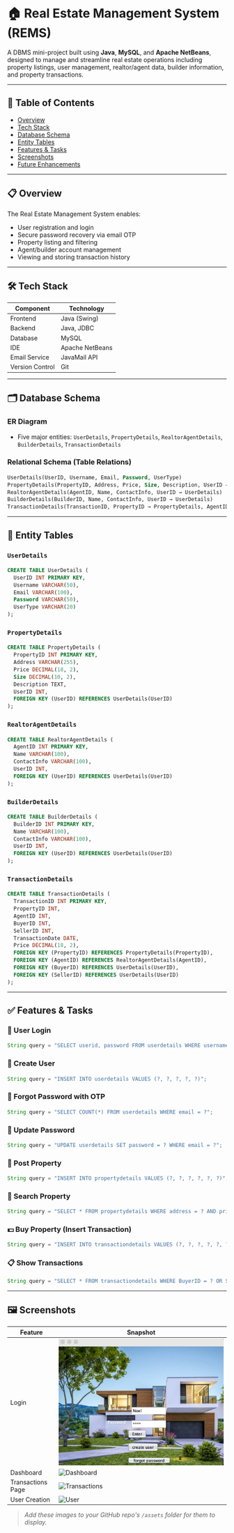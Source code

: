 

# 🏠 Real Estate Management System (REMS)

A DBMS mini-project built using **Java**, **MySQL**, and **Apache NetBeans**, designed to manage and streamline real estate operations including property listings, user management, realtor/agent data, builder information, and property transactions.


---

## 📌 Table of Contents

* [Overview](#overview)
* [Tech Stack](#tech-stack)
* [Database Schema](#database-schema)
* [Entity Tables](#entity-tables)
* [Features & Tasks](#features--tasks)
* [Screenshots](#screenshots)
* [Future Enhancements](#future-enhancements)

---

## 📋 Overview

The Real Estate Management System enables:

* User registration and login
* Secure password recovery via email OTP
* Property listing and filtering
* Agent/builder account management
* Viewing and storing transaction history

---

## 🛠️ Tech Stack

| Component       | Technology      |
| --------------- | --------------- |
| Frontend        | Java (Swing)    |
| Backend         | Java, JDBC      |
| Database        | MySQL           |
| IDE             | Apache NetBeans |
| Email Service   | JavaMail API    |
| Version Control | Git             |

---

## 🗂️ Database Schema

### ER Diagram

* Five major entities: `UserDetails`, `PropertyDetails`, `RealtorAgentDetails`, `BuilderDetails`, `TransactionDetails`

### Relational Schema (Table Relations)

```sql
UserDetails(UserID, Username, Email, Password, UserType)
PropertyDetails(PropertyID, Address, Price, Size, Description, UserID → UserDetails)
RealtorAgentDetails(AgentID, Name, ContactInfo, UserID → UserDetails)
BuilderDetails(BuilderID, Name, ContactInfo, UserID → UserDetails)
TransactionDetails(TransactionID, PropertyID → PropertyDetails, AgentID → RealtorAgentDetails, BuyerID, SellerID → UserDetails)
```

---

## 🧾 Entity Tables

### `UserDetails`

```sql
CREATE TABLE UserDetails (
  UserID INT PRIMARY KEY,
  Username VARCHAR(50),
  Email VARCHAR(100),
  Password VARCHAR(50),
  UserType VARCHAR(20)
);
```

### `PropertyDetails`

```sql
CREATE TABLE PropertyDetails (
  PropertyID INT PRIMARY KEY,
  Address VARCHAR(255),
  Price DECIMAL(18, 2),
  Size DECIMAL(10, 2),
  Description TEXT,
  UserID INT,
  FOREIGN KEY (UserID) REFERENCES UserDetails(UserID)
);
```

### `RealtorAgentDetails`

```sql
CREATE TABLE RealtorAgentDetails (
  AgentID INT PRIMARY KEY,
  Name VARCHAR(100),
  ContactInfo VARCHAR(100),
  UserID INT,
  FOREIGN KEY (UserID) REFERENCES UserDetails(UserID)
);
```

### `BuilderDetails`

```sql
CREATE TABLE BuilderDetails (
  BuilderID INT PRIMARY KEY,
  Name VARCHAR(100),
  ContactInfo VARCHAR(100),
  UserID INT,
  FOREIGN KEY (UserID) REFERENCES UserDetails(UserID)
);
```

### `TransactionDetails`

```sql
CREATE TABLE TransactionDetails (
  TransactionID INT PRIMARY KEY,
  PropertyID INT,
  AgentID INT,
  BuyerID INT,
  SellerID INT,
  TransactionDate DATE,
  Price DECIMAL(18, 2),
  FOREIGN KEY (PropertyID) REFERENCES PropertyDetails(PropertyID),
  FOREIGN KEY (AgentID) REFERENCES RealtorAgentDetails(AgentID),
  FOREIGN KEY (BuyerID) REFERENCES UserDetails(UserID),
  FOREIGN KEY (SellerID) REFERENCES UserDetails(UserID)
);
```

---

## ✅ Features & Tasks

### 🔐 User Login

```java
String query = "SELECT userid, password FROM userdetails WHERE username = ? AND password = ?";
```

### 👤 Create User

```java
String query = "INSERT INTO userdetails VALUES (?, ?, ?, ?, ?)";
```

### 🔁 Forgot Password with OTP

```java
String query = "SELECT COUNT(*) FROM userdetails WHERE email = ?";
```

### 🔑 Update Password

```java
String query = "UPDATE userdetails SET password = ? WHERE email = ?";
```

### 🏡 Post Property

```java
String query = "INSERT INTO propertydetails VALUES (?, ?, ?, ?, ?, ?)";
```

### 🔎 Search Property

```java
String query = "SELECT * FROM propertydetails WHERE address = ? AND price < ? AND size = ?";
```

### 💵 Buy Property (Insert Transaction)

```java
String query = "INSERT INTO transactiondetails VALUES (?, ?, ?, ?, ?, ?)";
```

### 📋 Show Transactions

```java
String query = "SELECT * FROM transactiondetails WHERE BuyerID = ? OR SellerID = ?";
```

---

## 🖼️ Screenshots

| Feature           | Snapshot                                |
| ----------------- | --------------------------------------- |
| Login             | ![Login](assets/login.jpeg)              |
| Dashboard         | ![Dashboard](assets/dashboard.png)      |
| Transactions Page | ![Transactions](assets/transaction.png) |
| User Creation     | ![User](assets/create_user.png)         |

> *Add these images to your GitHub repo's `/assets` folder for them to display.*


